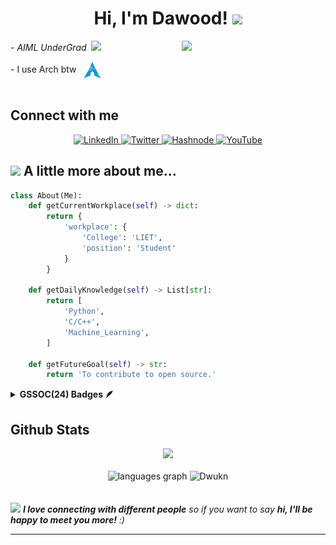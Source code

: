 <h1 align="center"> Hi, I'm Dawood! <img src="https://media.giphy.com/media/mGcNjsfWAjY5AEZNw6/giphy.gif" width="50"></h2>
<img align='right' src="https://media.giphy.com/media/4Zgy9QqzWU8C3ugvCa/giphy.gif" width="230">
<p><em>- AIML UnderGrad &nbsp;<img src="https://media.giphy.com/media/fYSnHlufseco8Fh93Z/giphy.gif" width="30">
</em></p>
- I use Arch btw &nbsp; <a href="https://archlinux.org/">
  <img src="assets/arch.svg" height="28" align="center" alt="Arch Linux">
</a><br><br>

<h2> Connect with me </h2>
<p align="center">
  <a href="https://www.linkedin.com/in/dwukn/">
    <img src="https://img.shields.io/badge/linkedin-0a66c2.svg" alt="LinkedIn" />
  </a>
  <a href="https://twitter.com/thewoodhere">
    <img src="https://img.shields.io/badge/Twitter-blue?style=flat-square&logo=twitter&logoColor=white" alt="Twitter" />
  </a>
  <a href="https://thewood.hashnode.dev/">
    <img src="https://img.shields.io/badge/hashnode-%23FF4500.svg" alt="Hashnode" />
  </a>
  <a href="https://www.youtube.com/@Rexthehuman">
    <img src="https://img.shields.io/badge/YouTube-FF0000?style=flat-square&logo=youtube&logoColor=white" alt="YouTube" />
  </a>
</p>



<h2>
  <img src="https://media.giphy.com/media/VgCDAzcKvsR6OM0uWg/giphy.gif" width="50"> A little more about me...  
</h2>


```python
class About(Me):
    def getCurrentWorkplace(self) -> dict:
        return {
            'workplace': {
                'College': 'LIET',
                'position': 'Student'
            }
        }

    def getDailyKnowledge(self) -> List[str]:
        return [
            'Python',
            'C/C++',
            'Machine_Learning',
        ]

    def getFutureGoal(self) -> str:
        return 'To contribute to open source.'

```



<details>	
 <summary><b>GSSOC(24) Badges 🪶</b></summary><br>
<div style='display:flex; align-items:center; gap: 10px;' align='center'><a href="https://gssoc.girlscript.tech/leaderboard">
<img src="https://raw.githubusercontent.com/GSSoC24/Postman-Challenge/main/docs/assets/Postman%20White.png" width="100px" height="100px" />
  <img src="https://raw.githubusercontent.com/GSSoC24/Postman-Challenge/main/docs/assets/1.png" width="100px" height="100px" />
  <img src="https://raw.githubusercontent.com/GSSoC24/Postman-Challenge/main/docs/assets/2.png" width="100px" height="100px" />
  <img src="https://raw.githubusercontent.com/GSSoC24/Postman-Challenge/main/docs/assets/3.png" width="100px" height="100px" />
  <img src="https://raw.githubusercontent.com/GSSoC24/Postman-Challenge/main/docs/assets/4.png" width="100px" height="100px" />
  <img src="https://raw.githubusercontent.com/GSSoC24/Postman-Challenge/main/docs/assets/5.png" width="100px" height="100px" />
  <img src="https://raw.githubusercontent.com/GSSoC24/Postman-Challenge/main/docs/assets/6.png" width="105px" height="105px" />
  <img src="https://raw.githubusercontent.com/GSSoC24/Postman-Challenge/main/docs/assets/7.png" width="100px" height="100px" />
  <img src="https://raw.githubusercontent.com/GSSoC24/Postman-Challenge/main/docs/assets/8.png" width="100px" height="100px" />
  <img src="https://raw.githubusercontent.com/GSSoC24/Contributor/refs/heads/main/assets/Code%20Luminary.png" width="105px" height="105px" />
  <img src="https://raw.githubusercontent.com/GSSoC24/Contributor/refs/heads/main/assets/Git%20Explorer.png" width="100px" height="100px" />
  <img src="https://raw.githubusercontent.com/GSSoC24/Contributor/refs/heads/main/assets/Pull%20Expert.png" width="100px" height="100px" /></a>
</div>
</details>


## Github Stats  
<div align="center">
  <img height="180em" src="https://github-readme-stats-eight-theta.vercel.app/api?username=Dwukn&show_icons=true&theme=algolia&include_all_commits=true&count_private=true"/>
  <!--<img height="180em" src="https://github-readme-stats.vercel.app/api?username=Dwukn&show_icons=true&theme=algolia&count_private=true"/>-->
</div>  
<br>
<div align="center" >
  <img height ="150em"src="https://github-readme-stats.vercel.app/api/top-langs?username=Dwukn&locale=en&hide_title=false&layout=compact&card_width=320&langs_count=5&theme=algolia&hide_border=false&order=2" height="150" alt="languages graph"  />
  <img height ="150em" src="https://github-readme-streak-stats.herokuapp.com/?user=Dwukn&theme=algolia" alt="Dwukn" />
</div>

<!--[![Dwukn's github activity graph](https://github-readme-activity-graph.vercel.app/graph?username=Dwukn&theme=react-dark)](https://github.com/ashutosh00710/github-readme-activity-graph) -->
<br>
<br>
<img src="https://media.giphy.com/media/LnQjpWaON8nhr21vNW/giphy.gif" width="60"> <em><b>I love connecting with different people</b> so if you want to say <b>hi, I'll be happy to meet you more!</b> :)</em>

---
